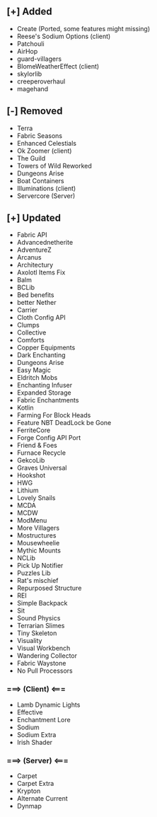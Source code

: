 ## [+] Added
- Create (Ported, some features might missing)
- Reese's Sodium Options (client)
- Patchouli
- AirHop
- guard-villagers
- BIomeWeatherEffect (client)
- skylorlib
- creeperoverhaul
- magehand

## [-] Removed
- Terra
- Fabric Seasons
- Enhanced Celestials
- Ok Zoomer (client)
- The Guild
- Towers of Wild Reworked
- Dungeons Arise
- Boat Containers
- Illuminations (client)
- Servercore (Server)

## [+] Updated
- Fabric API
- Advancednetherite
- AdventureZ
- Arcanus
- Architectury
- Axolotl Items Fix
- Balm
- BCLib
- Bed benefits
- better Nether
- Carrier
- Cloth Config API
- Clumps
- Collective
- Comforts
- Copper Equipments
- Dark Enchanting
- Dungeons Arise
- Easy Magic
- Eldritch Mobs
- Enchanting Infuser
- Expanded Storage
- Fabric Enchantments
- Kotlin
- Farming For Block Heads
- Feature NBT DeadLock be Gone
- FerriteCore
- Forge Config API Port
- Friend & Foes
- Furnace Recycle
- GekcoLib
- Graves Universal
- Hookshot
- HWG
- Lithium
- Lovely Snails
- MCDA
- MCDW
- ModMenu
- More Villagers
- Mostructures
- Mousewheelie
- Mythic Mounts
- NCLib
- Pick Up Notifier
- Puzzles Lib
- Rat's mischief
- Repurposed Structure
- REI
- Simple Backpack
- Sit
- Sound Physics
- Terrarian Slimes
- Tiny Skeleton
- Visuality
- Visual Workbench
- Wandering Collector
- Fabric Waystone
- No Pull Processors
### ===> (Client) <===
- Lamb Dynamic Lights
- Effective
- Enchantment Lore
- Sodium
- Sodium Extra
- Irish Shader
### ===> (Server) <===
- Carpet
- Carpet Extra
- Krypton
- Alternate Current
- Dynmap
